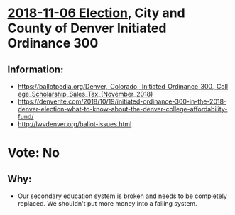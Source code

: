 # [2018-11-06 Election](../../README.md), City and County of Denver Initiated Ordinance 300

## Information:

* https://ballotpedia.org/Denver,_Colorado,_Initiated_Ordinance_300,_College_Scholarship_Sales_Tax_(November_2018)
* https://denverite.com/2018/10/19/initiated-ordinance-300-in-the-2018-denver-election-what-to-know-about-the-denver-college-affordability-fund/
* http://lwvdenver.org/ballot-issues.html

# Vote: No

## Why:

* Our secondary education system is broken and needs to be completely replaced. We shouldn't put more money into a failing system.
